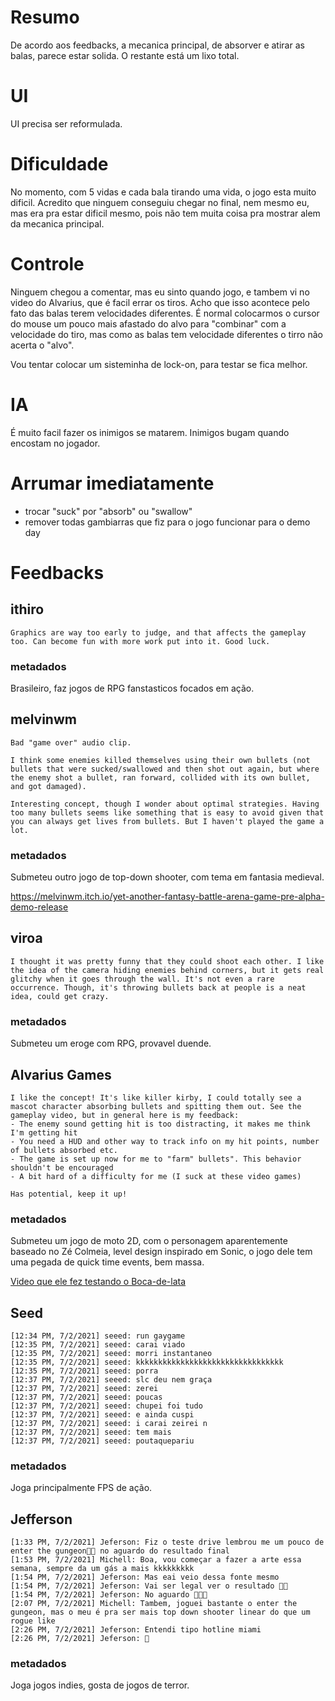 # Resumo

De acordo aos feedbacks, a mecanica principal, de absorver e atirar as balas, parece estar solida. O restante está um lixo total.

# UI

UI precisa ser reformulada.

# Dificuldade

No momento, com 5 vidas e cada bala tirando uma vida, o jogo esta muito dificil. Acredito que ninguem conseguiu chegar no final, nem mesmo eu, mas era pra estar dificil mesmo, pois não tem muita coisa pra mostrar alem da mecanica principal.

# Controle

Ninguem chegou a comentar, mas eu sinto quando jogo, e tambem vi no video do Alvarius, que é facil errar os tiros. 
Acho que isso acontece pelo fato das balas terem velocidades diferentes. É normal colocarmos o cursor do mouse um pouco mais afastado do alvo para "combinar" com a velocidade do tiro, mas como as balas tem velocidade diferentes o tirro não acerta o "alvo".

Vou tentar colocar um sisteminha de lock-on, para testar se fica melhor.

# IA

É muito facil fazer os inimigos se matarem.
Inimigos bugam quando encostam no jogador.

# Arrumar imediatamente

- trocar "suck" por "absorb" ou "swallow"
- remover todas gambiarras que fiz para o jogo funcionar para o demo day

# Feedbacks

## ithiro
```
Graphics are way too early to judge, and that affects the gameplay too. Can become fun with more work put into it. Good luck.
```
### metadados

Brasileiro, faz jogos de RPG fanstasticos focados em ação.

## melvinwm
```
Bad "game over" audio clip.

I think some enemies killed themselves using their own bullets (not bullets that were sucked/swallowed and then shot out again, but where the enemy shot a bullet, ran forward, collided with its own bullet, and got damaged).

Interesting concept, though I wonder about optimal strategies. Having too many bullets seems like something that is easy to avoid given that you can always get lives from bullets. But I haven't played the game a lot.
```
### metadados

Submeteu outro jogo de top-down shooter, com tema em fantasia medieval.

https://melvinwm.itch.io/yet-another-fantasy-battle-arena-game-pre-alpha-demo-release

## viroa
```
I thought it was pretty funny that they could shoot each other. I like the idea of the camera hiding enemies behind corners, but it gets real glitchy when it goes through the wall. It's not even a rare occurrence. Though, it's throwing bullets back at people is a neat idea, could get crazy.
```
### metadados

Submeteu um eroge com RPG, provavel duende.

## Alvarius Games
```
I like the concept! It's like killer kirby, I could totally see a mascot character absorbing bullets and spitting them out. See the gameplay video, but in general here is my feedback:
- The enemy sound getting hit is too distracting, it makes me think I'm getting hit
- You need a HUD and other way to track info on my hit points, number of bullets absorbed etc.
- The game is set up now for me to "farm" bullets". This behavior shouldn't be encouraged
- A bit hard of a difficulty for me (I suck at these video games)

Has potential, keep it up!
```
### metadados

Submeteu um jogo de moto 2D, com o personagem aparentemente baseado no Zé Colmeia, level design inspirado em Sonic, o jogo dele tem uma pegada de quick time events, bem massa.

[Video que ele fez testando o Boca-de-lata](https://www.youtube.com/watch?v=VoKq01AjR3Y)

## Seed

```
[12:34 PM, 7/2/2021] seeed: run gaygame
[12:35 PM, 7/2/2021] seeed: carai viado
[12:35 PM, 7/2/2021] seeed: morri instantaneo
[12:35 PM, 7/2/2021] seeed: kkkkkkkkkkkkkkkkkkkkkkkkkkkkkkkkk
[12:35 PM, 7/2/2021] seeed: porra
[12:37 PM, 7/2/2021] seeed: slc deu nem graça
[12:37 PM, 7/2/2021] seeed: zerei
[12:37 PM, 7/2/2021] seeed: poucas
[12:37 PM, 7/2/2021] seeed: chupei foi tudo
[12:37 PM, 7/2/2021] seeed: e ainda cuspi
[12:37 PM, 7/2/2021] seeed: i carai zeirei n
[12:37 PM, 7/2/2021] seeed: tem mais
[12:37 PM, 7/2/2021] seeed: poutaquepariu
```

### metadados

Joga principalmente FPS de ação.

## Jefferson

```
[1:33 PM, 7/2/2021] Jeferson: Fiz o teste drive lembrou me um pouco de enter the gungeon👍🏾 no aguardo do resultado final
[1:53 PM, 7/2/2021] Michell: Boa, vou começar a fazer a arte essa semana, sempre da um gás a mais kkkkkkkkk
[1:54 PM, 7/2/2021] Jeferson: Mas eai veio dessa fonte mesmo
[1:54 PM, 7/2/2021] Jeferson: Vai ser legal ver o resultado 👏👏
[1:54 PM, 7/2/2021] Jeferson: No aguardo 👊🏾😉
[2:07 PM, 7/2/2021] Michell: Tambem, joguei bastante o enter the gungeon, mas o meu é pra ser mais top down shooter linear do que um rogue like
[2:26 PM, 7/2/2021] Jeferson: Entendi tipo hotline miami
[2:26 PM, 7/2/2021] Jeferson: 🤔
```

### metadados

Joga jogos indies, gosta de jogos de terror.